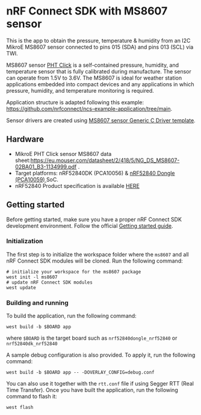 # nRF Connect SDK with MS8607 sensor

This is the app to obtain the pressure, temperature & humidity from an I2C MikroE MS8607 sensor connected to pins 015 (SDA) and pins 013 (SCL) via TWI. 

MS8607 sensor [PHT Click](https://www.mikroe.com/pht-click) is a self-contained pressure, humidity, and temperature sensor that is fully calibrated during manufacture. The sensor can operate from 1.5V to 3.6V. The MS8607 is ideal for weather station applications embedded into compact devices and any applications in which pressure, humidity, and temperature monitoring is required.

Application structure is adapted following this example: https://github.com/nrfconnect/ncs-example-application/tree/main.

Sensor drivers are created using [MS8607 sensor Generic C Driver template](https://github.com/TEConnectivity/MS8607_Generic_C_Driver/tree/master). 

## Hardware 
* MikroE PHT Click sensor MS8607 data sheet:https://eu.mouser.com/datasheet/2/418/5/NG_DS_MS8607-02BA01_B3-1134999.pdf .
* Target platforms: nRF52840DK (PCA10056) & [nRF52840 Dongle (PCA10059) ](https://lv.mouser.com/new/nordic-semiconductor/nordic-nrf52840-usb-dongle/) SoC. 
* nRF52840 Product specification is available [HERE](https://infocenter.nordicsemi.com/index.jsp?topic=%2Fps_nrf52840%2Fkeyfeatures_html5.html)

## Getting started

Before getting started, make sure you have a proper nRF Connect SDK development environment.
Follow the official
[Getting started guide](https://developer.nordicsemi.com/nRF_Connect_SDK/doc/latest/nrf/getting_started.html).

### Initialization

The first step is to initialize the workspace folder where
the ``ms8607`` and all nRF Connect SDK modules will be cloned. Run the following
command:

```shell
# initialize your workspace for the ms8607 package
west init -l ms8607
# update nRF Connect SDK modules
west update
```

### Building and running

To build the application, run the following command:

```shell
west build -b $BOARD app
```

where `$BOARD` is the target board such as ``nrf52840dongle_nrf52840`` or ``nrf52840dk_nrf52840``

A sample debug configuration is also provided. To apply it, run the following
command:

```shell
west build -b $BOARD app -- -DOVERLAY_CONFIG=debug.conf
```

You can also use it together with the `rtt.conf` file if using Segger RTT (Real Time Transfer). Once
you have built the application, run the following command to flash it:

```shell
west flash
```
